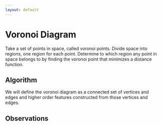 ```yaml
---
layout: default
---
```


# Voronoi Diagram

Take a set of points in space, called voronoi points.
Divide space into regions, one region for each point.
Determine to which region any point in space belongs to by finding the voronoi point that minimizes a distance function.

## Algorithm

We will define the voronoi diagram as a connected set of vertices and edges and higher order features constructed from those vertices and edges.

## Observations



